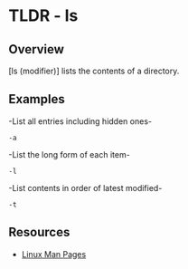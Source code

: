 TLDR - ls
==========

Overview
--------

[ls (modifier)] lists the contents of a directory. 

Examples
--------

-List all entries including hidden ones-
	
	-a

-List the long form of each item-
	
	-l

-List contents in order of latest modified-
	
	-t


Resources
---------

- [Linux Man Pages](http://man7.org/linux/man-pages/man1/ls.1.html)

